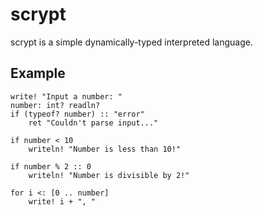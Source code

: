 # scrypt
scrypt is a simple dynamically-typed interpreted language.


## Example
```
write! "Input a number: "
number: int? readln?
if (typeof? number) :: "error"
    ret "Couldn't parse input..."

if number < 10
    writeln! "Number is less than 10!"

if number % 2 :: 0
    writeln! "Number is divisible by 2!"

for i <: [0 .. number]
    write! i + ", "
```
